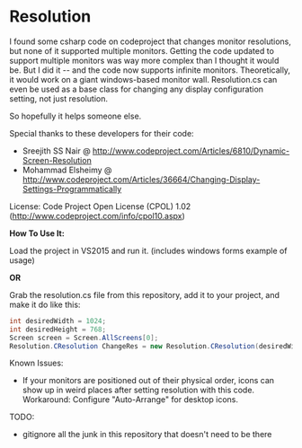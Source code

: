 # Resolution
I found some csharp code on codeproject that changes monitor resolutions, but none of it supported multiple monitors. Getting the code updated to support multiple monitors was way more complex than I thought it would be. But I did it -- and the code now supports infinite monitors. Theoretically, it would work on a giant windows-based monitor wall. Resolution.cs can even be used as a base class for changing any display configuration setting, not just resolution.

So hopefully it helps someone else. 

Special thanks to these developers for their code:
* Sreejith SS Nair @ http://www.codeproject.com/Articles/6810/Dynamic-Screen-Resolution
* Mohammad Elsheimy @ http://www.codeproject.com/Articles/36664/Changing-Display-Settings-Programmatically

License: Code Project Open License (CPOL) 1.02 (http://www.codeproject.com/info/cpol10.aspx)

**How To Use It:**

Load the project in VS2015 and run it. (includes windows forms example of usage)

**OR**

Grab the resolution.cs file from this repository, add it to your project, and make it do like this:
```csharp
int desiredWidth = 1024;
int desiredHeight = 768;
Screen screen = Screen.AllScreens[0];
Resolution.CResolution ChangeRes = new Resolution.CResolution(desiredWidth, desiredHeight, screen);
```

Known Issues:
* If your monitors are positioned out of their physical order, icons can show up in weird places after setting resolution with this code. Workaround: Configure "Auto-Arrange" for desktop icons.

TODO:
* gitignore all the junk in this repository that doesn't need to be there

